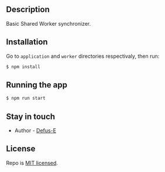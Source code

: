 ## Description

Basic Shared Worker synchronizer.

## Installation

Go to `application` and `worker` directories respectivaly, then run:

```bash
$ npm install
```

## Running the app

```bash
$ npm run start
```

## Stay in touch

- Author - [Defus-E](https://github.com/Defus-E)
## License

Repo is [MIT licensed](LICENSE).
